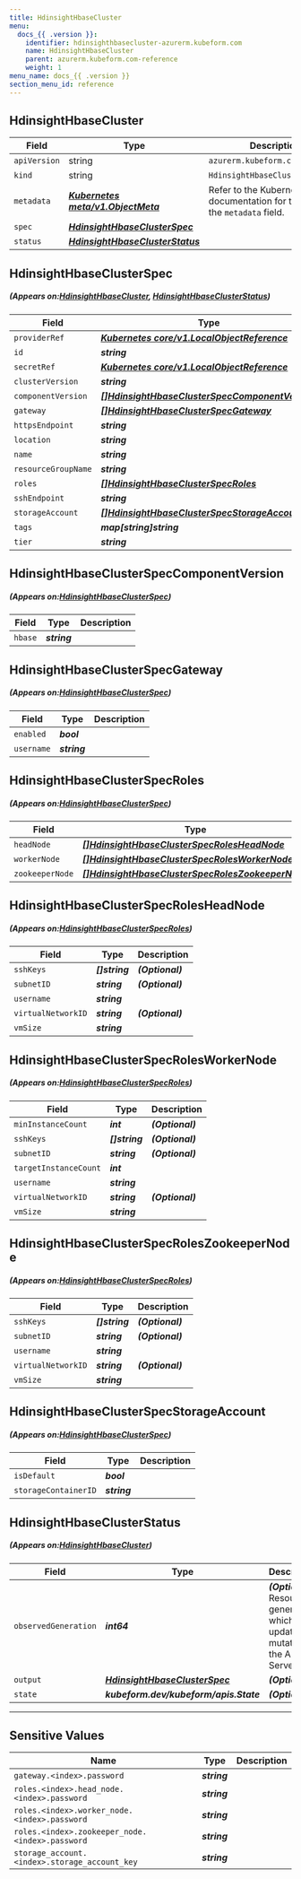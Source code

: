 ```yaml
---
title: HdinsightHbaseCluster
menu:
  docs_{{ .version }}:
    identifier: hdinsighthbasecluster-azurerm.kubeform.com
    name: HdinsightHbaseCluster
    parent: azurerm.kubeform.com-reference
    weight: 1
menu_name: docs_{{ .version }}
section_menu_id: reference
---
```


## HdinsightHbaseCluster
| Field | Type | Description |
| ------ | ----- | ----------- |
| `apiVersion` | string | `azurerm.kubeform.com/v1alpha1` |
|    `kind` | string | `HdinsightHbaseCluster` |
| `metadata` | ***[Kubernetes meta/v1.ObjectMeta](https://kubernetes.io/docs/reference/generated/kubernetes-api/v1.13/#objectmeta-v1-meta)***|Refer to the Kubernetes API documentation for the fields of the `metadata` field.|
| `spec` | ***[HdinsightHbaseClusterSpec](#HdinsightHbaseClusterSpec)***||
| `status` | ***[HdinsightHbaseClusterStatus](#HdinsightHbaseClusterStatus)***||
## HdinsightHbaseClusterSpec
##### (Appears on:[HdinsightHbaseCluster](#HdinsightHbaseCluster), [HdinsightHbaseClusterStatus](#HdinsightHbaseClusterStatus))
| Field | Type | Description |
| ------ | ----- | ----------- |
| `providerRef` | ***[Kubernetes core/v1.LocalObjectReference](https://kubernetes.io/docs/reference/generated/kubernetes-api/v1.13/#localobjectreference-v1-core)***||
| `id` | ***string***||
| `secretRef` | ***[Kubernetes core/v1.LocalObjectReference](https://kubernetes.io/docs/reference/generated/kubernetes-api/v1.13/#localobjectreference-v1-core)***||
| `clusterVersion` | ***string***||
| `componentVersion` | ***[[]HdinsightHbaseClusterSpecComponentVersion](#HdinsightHbaseClusterSpecComponentVersion)***||
| `gateway` | ***[[]HdinsightHbaseClusterSpecGateway](#HdinsightHbaseClusterSpecGateway)***||
| `httpsEndpoint` | ***string***| ***(Optional)*** |
| `location` | ***string***||
| `name` | ***string***||
| `resourceGroupName` | ***string***||
| `roles` | ***[[]HdinsightHbaseClusterSpecRoles](#HdinsightHbaseClusterSpecRoles)***||
| `sshEndpoint` | ***string***| ***(Optional)*** |
| `storageAccount` | ***[[]HdinsightHbaseClusterSpecStorageAccount](#HdinsightHbaseClusterSpecStorageAccount)***||
| `tags` | ***map[string]string***| ***(Optional)*** |
| `tier` | ***string***||
## HdinsightHbaseClusterSpecComponentVersion
##### (Appears on:[HdinsightHbaseClusterSpec](#HdinsightHbaseClusterSpec))
| Field | Type | Description |
| ------ | ----- | ----------- |
| `hbase` | ***string***||
## HdinsightHbaseClusterSpecGateway
##### (Appears on:[HdinsightHbaseClusterSpec](#HdinsightHbaseClusterSpec))
| Field | Type | Description |
| ------ | ----- | ----------- |
| `enabled` | ***bool***||
| `username` | ***string***||
## HdinsightHbaseClusterSpecRoles
##### (Appears on:[HdinsightHbaseClusterSpec](#HdinsightHbaseClusterSpec))
| Field | Type | Description |
| ------ | ----- | ----------- |
| `headNode` | ***[[]HdinsightHbaseClusterSpecRolesHeadNode](#HdinsightHbaseClusterSpecRolesHeadNode)***||
| `workerNode` | ***[[]HdinsightHbaseClusterSpecRolesWorkerNode](#HdinsightHbaseClusterSpecRolesWorkerNode)***||
| `zookeeperNode` | ***[[]HdinsightHbaseClusterSpecRolesZookeeperNode](#HdinsightHbaseClusterSpecRolesZookeeperNode)***||
## HdinsightHbaseClusterSpecRolesHeadNode
##### (Appears on:[HdinsightHbaseClusterSpecRoles](#HdinsightHbaseClusterSpecRoles))
| Field | Type | Description |
| ------ | ----- | ----------- |
| `sshKeys` | ***[]string***| ***(Optional)*** |
| `subnetID` | ***string***| ***(Optional)*** |
| `username` | ***string***||
| `virtualNetworkID` | ***string***| ***(Optional)*** |
| `vmSize` | ***string***||
## HdinsightHbaseClusterSpecRolesWorkerNode
##### (Appears on:[HdinsightHbaseClusterSpecRoles](#HdinsightHbaseClusterSpecRoles))
| Field | Type | Description |
| ------ | ----- | ----------- |
| `minInstanceCount` | ***int***| ***(Optional)*** |
| `sshKeys` | ***[]string***| ***(Optional)*** |
| `subnetID` | ***string***| ***(Optional)*** |
| `targetInstanceCount` | ***int***||
| `username` | ***string***||
| `virtualNetworkID` | ***string***| ***(Optional)*** |
| `vmSize` | ***string***||
## HdinsightHbaseClusterSpecRolesZookeeperNode
##### (Appears on:[HdinsightHbaseClusterSpecRoles](#HdinsightHbaseClusterSpecRoles))
| Field | Type | Description |
| ------ | ----- | ----------- |
| `sshKeys` | ***[]string***| ***(Optional)*** |
| `subnetID` | ***string***| ***(Optional)*** |
| `username` | ***string***||
| `virtualNetworkID` | ***string***| ***(Optional)*** |
| `vmSize` | ***string***||
## HdinsightHbaseClusterSpecStorageAccount
##### (Appears on:[HdinsightHbaseClusterSpec](#HdinsightHbaseClusterSpec))
| Field | Type | Description |
| ------ | ----- | ----------- |
| `isDefault` | ***bool***||
| `storageContainerID` | ***string***||
## HdinsightHbaseClusterStatus
##### (Appears on:[HdinsightHbaseCluster](#HdinsightHbaseCluster))
| Field | Type | Description |
| ------ | ----- | ----------- |
| `observedGeneration` | ***int64***| ***(Optional)*** Resource generation, which is updated on mutation by the API Server.|
| `output` | ***[HdinsightHbaseClusterSpec](#HdinsightHbaseClusterSpec)***| ***(Optional)*** |
| `state` | ***kubeform.dev/kubeform/apis.State***| ***(Optional)*** |
---
## Sensitive Values
| Name | Type | Description |
|------|------|-------------|
| `gateway.<index>.password` | ***string*** ||
| `roles.<index>.head_node.<index>.password` | ***string*** ||
| `roles.<index>.worker_node.<index>.password` | ***string*** ||
| `roles.<index>.zookeeper_node.<index>.password` | ***string*** ||
| `storage_account.<index>.storage_account_key` | ***string*** ||
